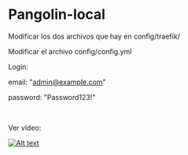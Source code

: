 # Pangolin-local

Modificar los dos archivos que hay en config/traefik/

Modificar el archivo config/config.yml

Login:

email: "admin@example.com"

password: "Password123!"
<br>

<br>

Ver vídeo:

[![Alt text](https://img.youtube.com/vi/2fTI2FkKwvI/0.jpg)](https://www.youtube.com/watch?v=2fTI2FkKwvI)
